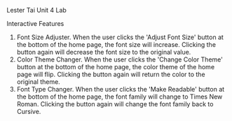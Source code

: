 Lester Tai
Unit 4 Lab

Interactive Features

1. Font Size Adjuster. When the user clicks the 'Adjust Font Size' button at the bottom of the home page, the font size will increase. Clicking the button again will decrease the font size to the original value.
2. Color Theme Changer. When the user clicks the 'Change Color Theme' button at the bottom of the home page, the color theme of the home page will flip. Clicking the button again will return the color to the original theme.
3. Font Type Changer. When the user clicks the 'Make Readable' button at the bottom of the home page, the font family will change to Times New Roman. Clicking the button again will change the font family back to Cursive.